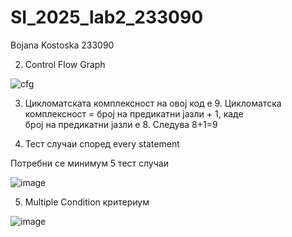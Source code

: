 # SI_2025_lab2_233090
Bojana Kostoska 233090

2. Control Flow Graph


![cfg](https://github.com/user-attachments/assets/8f554ab4-9d46-486b-aa98-839c43369985)

3. Цикломатската комплексност на овој код е 9. Цикломатска комплексност = број на предикатни јазли + 1, каде број на предикатни јазли е 8. Следува 8+1=9

4. Тест случаи според every statement

Потребни се минимум 5 тест случаи

![image](https://github.com/user-attachments/assets/97d67fd6-dfc0-4e03-98a4-049881719d68)

5. Multiple Condition критериум

![image](https://github.com/user-attachments/assets/c12cd9ba-b133-46b8-8851-409df381a6b0)


